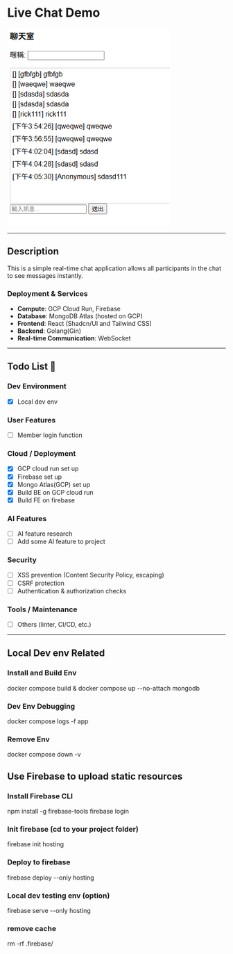 # Live Chat Demo
![Demo](assets/demo.png)

---

## Description

This is a simple real-time chat application allows all participants in the chat to see messages instantly.  

### Deployment & Services
- **Compute**: GCP Cloud Run, Firebase  
- **Database**: MongoDB Atlas (hosted on GCP)  
- **Frontend**: React (Shadcn/UI and Tailwind CSS)
- **Backend**: Golang(Gin)  
- **Real-time Communication**: WebSocket

---

## Todo List 📝

### Dev Environment
- [X] Local dev env

### User Features
- [ ] Member login function

### Cloud / Deployment
- [X] GCP cloud run set up
- [X] Firebase set up
- [X] Mongo Atlas(GCP) set up
- [X] Build BE on GCP cloud run
- [X] Build FE on firebase

### AI Features
- [ ] AI feature research
- [ ] Add some AI feature to project

### Security
- [ ] XSS prevention (Content Security Policy, escaping)
- [ ] CSRF protection
- [ ] Authentication & authorization checks

### Tools / Maintenance
- [ ] Others (linter, CI/CD, etc.)


---

## Local Dev env Related

### Install and Build Env
docker compose build & docker compose up --no-attach mongodb

### Dev Env Debugging
docker compose logs -f app

### Remove Env
docker compose down -v


## Use Firebase to upload static resources

### Install Firebase CLI
npm install -g firebase-tools
firebase login

### Init firebase (cd to your project folder)
firebase init hosting

### Deploy to firebase
firebase deploy --only hosting

### Local dev testing env (option)
firebase serve --only hosting

### remove cache
rm -rf .firebase/
